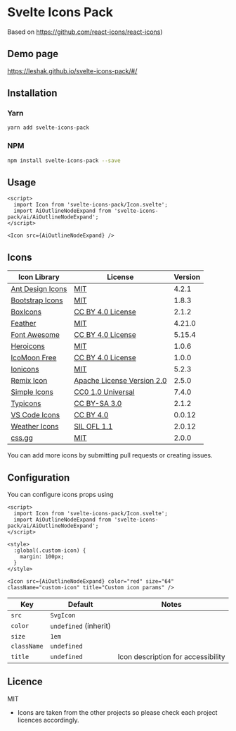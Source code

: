 # Svelte Icons Pack

Based on https://github.com/react-icons/react-icons)

## Demo page
https://leshak.github.io/svelte-icons-pack/#/

## Installation

### Yarn

```bash
yarn add svelte-icons-pack
```

### NPM

```bash
npm install svelte-icons-pack --save
```

## Usage

```svelte
<script>
  import Icon from 'svelte-icons-pack/Icon.svelte';
  import AiOutlineNodeExpand from 'svelte-icons-pack/ai/AiOutlineNodeExpand';
</script>

<Icon src={AiOutlineNodeExpand} />
```

## Icons

| Icon Library                                                       | License                                    | Version |
| ------------------------------------------------------------------ | ------------------------------------------ | ------- |
[Ant Design Icons](https://github.com/ant-design/ant-design-icons)|[MIT](https://opensource.org/licenses/MIT)|4.2.1
[Bootstrap Icons](https://github.com/twbs/icons)|[MIT](https://opensource.org/licenses/MIT)|1.8.3
[BoxIcons](https://github.com/atisawd/boxicons)|[CC BY 4.0 License](https://creativecommons.org/licenses/by/4.0/)|2.1.2
[Feather](https://feathericons.com/)|[MIT](https://github.com/feathericons/feather/blob/master/LICENSE)|4.21.0
[Font Awesome](https://fontawesome.com/)|[CC BY 4.0 License](https://creativecommons.org/licenses/by/4.0/)|5.15.4
[Heroicons](https://github.com/refactoringui/heroicons)|[MIT](https://github.com/tailwindlabs/heroicons/blob/master/LICENSE)|1.0.6
[IcoMoon Free](https://github.com/Keyamoon/IcoMoon-Free)|[CC BY 4.0 License](https://creativecommons.org/licenses/by/4.0/)|1.0.0
[Ionicons](https://ionicons.com/)|[MIT](https://github.com/ionic-team/ionicons/blob/master/LICENSE)|5.2.3
[Remix Icon](https://github.com/Remix-Design/RemixIcon)|[Apache License Version 2.0](http://www.apache.org/licenses/)|2.5.0
[Simple Icons](https://simpleicons.org/)|[CC0 1.0 Universal](https://creativecommons.org/publicdomain/zero/1.0/)|7.4.0
[Typicons](http://s-ings.com/typicons/)|[CC BY-SA 3.0](https://creativecommons.org/licenses/by-sa/3.0/)|2.1.2
[VS Code Icons](https://github.com/microsoft/vscode-codicons)|[CC BY 4.0](https://creativecommons.org/licenses/by/4.0/)|0.0.12
[Weather Icons](https://erikflowers.github.io/weather-icons/)|[SIL OFL 1.1](http://scripts.sil.org/OFL)|2.0.12
[css.gg](https://github.com/astrit/css.gg)|[MIT](https://opensource.org/licenses/MIT)|2.0.0

You can add more icons by submitting pull requests or creating issues.

## Configuration

You can configure icons props using

```svelte
<script>
  import Icon from 'svelte-icons-pack/Icon.svelte';
  import AiOutlineNodeExpand from 'svelte-icons-pack/ai/AiOutlineNodeExpand';
</script>

<style>
  :global(.custom-icon) {
    margin: 100px;
  }
</style>

<Icon src={AiOutlineNodeExpand} color="red" size="64" className="custom-icon" title="Custom icon params" />
```

| Key         | Default               | Notes                              |
| ----------- | --------------------- | ---------------------------------- |
| `src`       | `SvgIcon`             |                                    |
| `color`     | `undefined` (inherit) |                                    |
| `size`      | `1em`                 |                                    |
| `className` | `undefined`           |                                    |
| `title`     | `undefined`           | Icon description for accessibility |

## Licence

MIT

- Icons are taken from the other projects so please check each project licences accordingly.
